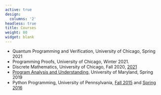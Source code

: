 ```yaml
---
active: true
design:
  columns: '2'
headless: true
title: Courses
weight: 80
widget: blank
---
```


- Quantum Programming and Verification, University of Chicago, Spring 2021
- Programming Proofs, University of Chicago, Winter 2021.
- Discrete Mathematics, University of Chicago, Fall 2020, [2021](Courselinkcoming.html)
- <a href="http://www.cs.umd.edu/class/spring2019/cmsc631/">Program Analysis and Understanding</a>, University of Maryland, Spring 2019
- Python Programming, University of Pennsylvania, <a href="http://www.cis.upenn.edu/~cis192/fall2015/">Fall 2015</a> and <a href="http://www.cis.upenn.edu/~cis192/spring2016/">Spring 2016</a> 
